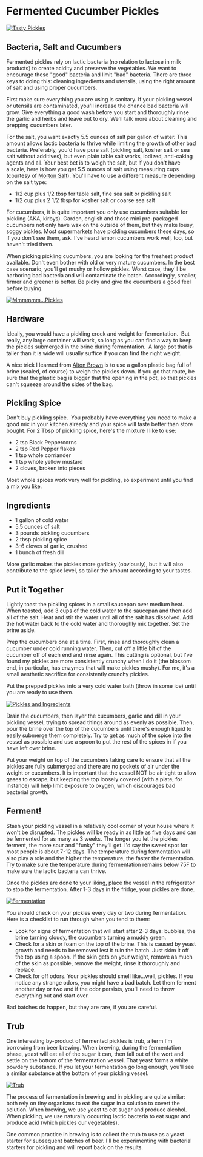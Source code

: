 # Fermented Cucumber Pickles

[![Tasty Pickles](http://farm9.staticflickr.com/8121/8830063216_d89e652d18_b.jpg)](http://www.flickr.com/photos/97407207@N00/8830063216/)

## Bacteria, Salt and Cucumbers

Fermented pickles rely on lactic bacteria (no relation to lactose in milk products)
to create acidity and preserve the vegetables. We want to encourage these "good"
bacteria and limit "bad" bacteria. There are three keys to doing this: cleaning
ingredients and utensils, using the right amount of salt and using proper cucumbers.

First make sure everything you are using is sanitary. If your pickling vessel or utensils
are contaminated, you'll increase the chance bad bacteria will grow. Give everything a
good wash before you start and thoroughly rinse the garlic and herbs and leave out to dry.
We'll talk more about cleaning and prepping cucumbers later.

For the salt, you want exactly 5.5 ounces of salt per gallon of water. This amount
allows lactic bacteria to thrive while limiting the growth of other bad bacteria.
Preferably, you'd have pure salt (pickling salt, kosher salt or sea salt without
additives), but even plain table salt works, iodized, anti-caking agents and all. Your
best bet is to weigh the salt, but if you don't have a&nbsp;scale, here is how you get
5.5 ounces of salt using measuring cups (courtesy of
[Morton Salt](http://www.mortonsalt.com/for-your-home/culinary-salts/salt-conversion-chart)).
You'll have to use a different measure depending on the salt type:

* 1/2 cup plus 1/2 tbsp for table salt, fine sea salt or pickling salt
* 1/2 cup plus 2 1/2 tbsp for kosher salt or coarse sea salt

For cucumbers, it is quite important you only use cucumbers suitable for pickling
(AKA, kirbys). Garden, english and those mini pre-packaged cucumbers not only have wax
on the outside of them, but they make lousy, soggy pickles. Most supermarkets have pickling
cucumbers these days, so if you don't see them, ask. I've heard lemon cucumbers work well,
too, but haven't tried them.

When picking pickling cucumbers, you are looking for the freshest product available. Don't
even bother with old or very mature cucumbers. In the best case scenario, you'll get mushy
or hollow pickles. Worst case, they'll be harboring bad bacteria and will contaminate the
batch. Accordingly, smaller, firmer and greener is better. Be picky and give the cucumbers
a good feel before buying.

[![Mmmmmm...Pickles](http://farm4.staticflickr.com/3828/8830058438_4558a67538_b.jpg)](http://www.flickr.com/photos/97407207@N00/8830058438/)


## Hardware

Ideally, you would have a pickling crock and weight for fermentation. &nbsp;But really,
any large container will work, so long as you can find a way to keep the pickles submerged
in the brine during fermentation. &nbsp;A large pot that is taller than it is wide will
usually suffice if you can find the right weight.

A nice trick I learned from [Alton Brown](http://www.foodnetwork.com/recipes/alton-brown/dill-pickles-recipe/index.html)
is to use a gallon plastic bag full of brine (sealed, of course) to weigh the pickles down.
If you go that route, be sure that the plastic bag is bigger that the opening in the pot,
so that pickles can't squeeze around the sides of the bag.


## Pickling Spice

Don't buy pickling spice. &nbsp;You probably have everything you need to make a good mix
in your kitchen already and your spice will taste better than store bought. For 2 Tbsp of
pickling spice, here's the mixture I like to use:

* 2 tsp Black Peppercorns
* 2 tsp Red Pepper flakes
* 1 tsp whole corriander
* 1 tsp whole yellow mustard
* 2 cloves, broken into pieces

Most whole spices work very well for pickling, so experiment until you find a mix you like.


## Ingredients

* 1 gallon of cold water
* 5.5 ounces of salt
* 3 pounds pickling cucumbers
* 2 tbsp pickling spice
* 3-6 cloves of garlic, crushed
* 1 bunch of fresh dill

More garlic makes the pickles more garlicky (obviously), but it will also contribute to the
spice level, so tailor the amount according to your tastes.


## Put it Together

Lightly toast the pickling spices in a small saucepan over medium heat. When toasted, add
3 cups of the cold water to the saucepan and then add all of the salt. Heat and stir the water
until all of the salt has dissolved. Add the hot water back to the cold water and thoroughly
mix together. Set the brine aside.

Prep the cucumbers one at a time. First, rinse and thoroughly clean a cucumber under cold
running water. Then, cut off a little bit of the cucumber off of each end and rinse again.
This cutting is optional, but I've found my pickles are more consistently crunchy when I do
it (the blossom end, in particular, has enzymes that will make pickles mushy). For me, it's
a small aesthetic sacrifice for consistently crunchy pickles.

Put the prepped pickles into a very cold water bath (throw in some ice) until you are ready
to use them.

[![Pickles and Ingredients](http://farm8.staticflickr.com/7377/8830074544_3a65680bc8_b.jpg)](http://www.flickr.com/photos/97407207@N00/8830074544/)

Drain the cucumbers, then layer the cucumbers, garlic and dill in your pickling vessel, trying
to spread things around as evenly as possible. Then, pour the brine over the top of the
cucumbers until there's enough liquid to easily submerge them completely. Try to get as much
of the spice into the vessel as possible and use a spoon to put the rest of the spices in if
you have left over brine.

Put your weight on top of the cucumbers taking care to ensure that all the pickles are fully
submerged and there are no pockets of air under the weight or cucumbers. It is important that
the vessel NOT be air tight to allow gases to escape, but keeping the top loosely covered
(with a plate, for instance) will help limit exposure to oxygen, which discourages bad
bacterial growth.

## Ferment!

Stash your pickling vessel in a relatively cool corner of your house where it won't be
disrupted. The pickles will be ready in as little as five days and can be fermented for as
many as 3 weeks. The longer you let the pickles ferment, the more sour and "funky" they'll get.
I'd say the sweet spot for most people is about 7-12 days. The temperature during fermentation
will also play a role and the higher the temperature, the faster the fermentation. Try to
make sure the temperature during fermentation remains below 75F to make sure the lactic
bacteria can thrive.

Once the pickles are done to your liking, place the vessel in the refrigerator to stop the
fermentation. After 1-3 days in the fridge, your pickles are done.

[![Fermentation](http://farm9.staticflickr.com/8122/8830056350_e1691e3573_b.jpg)](http://www.flickr.com/photos/97407207@N00/8830056350/)

You should check on your pickles every day or two during fermentation. Here is a checklist
to run through when you tend to them:

* Look for signs of fermentation that will start after 2-3 days: bubbles, the brine turning
    cloudy, the cucumbers turning a muddy green.
* Check for a skin or foam on the top of the brine. This is caused by yeast growth and needs
    to be removed lest it ruin the batch. Just skim it off the top using a spoon. If the skin
    gets on your weight, remove as much of the skin as possible, remove the weight, rinse it
    thoroughly and replace.
* Check for off odors. Your pickles should smell like...well, pickles. If you notice any
    strange odors, you might have a bad batch. Let them ferment another day or two and if
    the odor persists, you'll need to throw everything out and start over.

Bad batches do happen, but they are rare, if you are careful.

## Trub

One interesting by-product of fermented pickles is trub, a term I'm borrowing from beer
brewing. When brewing, during the fermentation phase, yeast will eat all of the sugar it can,
then fall out of the wort and settle on the bottom of the fermentation vessel. That yeast
forms a white powdery substance. If you let your fermentation go long enough, you'll
see a similar substance at the bottom of your pickling vessel.

[![Trub](http://farm6.staticflickr.com/5448/8913670844_9f544a67ee_b.jpg)](http://www.flickr.com/photos/97407207@N00/8913670844/)

The process of fermentation in brewing and in pickling are quite similar: both rely on tiny
organisms to eat the sugar in a solution to covert the solution. When brewing, we use yeast
to eat sugar and produce alcohol. When pickling, we use naturally occurring lactic bacteria
to eat sugar and produce acid (which pickles our vegetables).

One common practice in brewing is to collect the trub to use as a yeast starter for subsequent
batches of beer. I'll be experimenting with bacterial starters for pickling and will report
back on the results.
